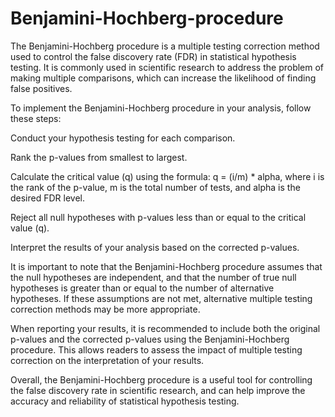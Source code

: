 # Benjamini-Hochberg-procedure
The Benjamini-Hochberg procedure is a multiple testing correction method used to control the false discovery rate (FDR) in statistical hypothesis testing. It is commonly used in scientific research to address the problem of making multiple comparisons, which can increase the likelihood of finding false positives.

To implement the Benjamini-Hochberg procedure in your analysis, follow these steps:

Conduct your hypothesis testing for each comparison.

Rank the p-values from smallest to largest.

Calculate the critical value (q) using the formula: q = (i/m) * alpha, where i is the rank of the p-value, m is the total number of tests, and alpha is the desired FDR level.

Reject all null hypotheses with p-values less than or equal to the critical value (q).

Interpret the results of your analysis based on the corrected p-values.

It is important to note that the Benjamini-Hochberg procedure assumes that the null hypotheses are independent, and that the number of true null hypotheses is greater than or equal to the number of alternative hypotheses. If these assumptions are not met, alternative multiple testing correction methods may be more appropriate.

When reporting your results, it is recommended to include both the original p-values and the corrected p-values using the Benjamini-Hochberg procedure. This allows readers to assess the impact of multiple testing correction on the interpretation of your results.

Overall, the Benjamini-Hochberg procedure is a useful tool for controlling the false discovery rate in scientific research, and can help improve the accuracy and reliability of statistical hypothesis testing.





